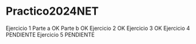 # Practico2024NET

Ejercicio 1
	Parte a OK
	Parte b OK
Ejercicio 2 OK
Ejercicio 3 OK
Ejercicio 4 PENDIENTE
Ejercicio 5 PENDIENTE